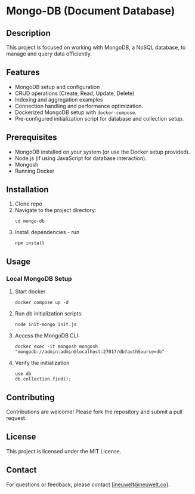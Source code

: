 # Mongo-DB (Document Database)

## Description

This project is focused on working with MongoDB, a NoSQL database, to manage and query data efficiently.

## Features

- MongoDB setup and configuration
- CRUD operations (Create, Read, Update, Delete)
- Indexing and aggregation examples
- Connection handling and performance optimization.
- Dockerized MongoDB setup with `docker-compose`.
- Pre-configured initialization script for database and collection setup.

## Prerequisites

- MongoDB installed on your system (or use the Docker setup provided).
- Node.js (if using JavaScript for database interaction).
- Mongosh
- Running Docker

## Installation

1. Clone repo
2. Navigate to the project directory:
   ```
   cd mongo-db
   ```
3. Install dependencies - run
   ```
   npm install
   ```

## Usage

### Local MongoDB Setup

1. Start docker
   ```
   docker compose up -d
   ```
2. Run db initialization scripts:
   ```
   node init-mongo init.js
   ```
3. Access the MongoDB CLI:
   ```
   docker exec -it mongosh mongosh "mongodb://admin:admin@localhost:27017/db?authSource=db"
   ```
3. Verify the initialization
   ```
   use db
   db.collection.find();
   ```

## Contributing

Contributions are welcome! Please fork the repository and submit a pull request.

## License

This project is licensed under the MIT License.

## Contact

For questions or feedback, please contact [ineuwelt@neuwelt.co].

